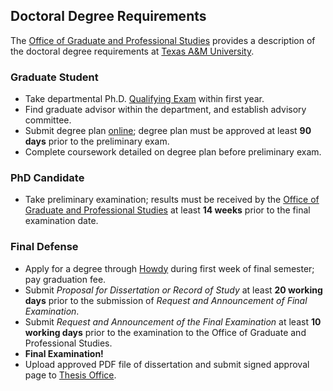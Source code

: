 Doctoral Degree Requirements
----------------------------

The [Office of Graduate and Professional Studies](http://ogs.tamu.edu/) provides a description of the doctoral degree requirements at [Texas A&M University](http://www.tamu.edu/).

### Graduate Student
* Take departmental Ph.D. [Qualifying Exam](http://engineering.tamu.edu/electrical/academics/advising/graduate/phd-qualifying-exams) within first year.
* Find graduate advisor within the department, and establish advisory committee.
* Submit degree plan [online](https://ogsdpss.tamu.edu/); degree plan must be approved at least __90 days__ prior to the preliminary exam.
* Complete coursework detailed on degree plan before preliminary exam.

### PhD Candidate
* Take preliminary examination; results must be received by the [Office of Graduate and Professional Studies](http://ogs.tamu.edu/) at least __14 weeks__ prior to the final examination date.

### Final Defense
* Apply for a degree through [Howdy](https://howdy.tamu.edu) during first week of final semester; pay graduation fee.
* Submit _Proposal for Dissertation or Record of Study_ at least __20 working days__ prior to the submission of _Request and Announcement of Final Examination_.
* Submit _Request and Announcement of the Final Examination_ at least __10 working days__ prior to the examination to the Office of Graduate and Professional Studies.
* __Final Examination!__
* Upload approved PDF file of dissertation and submit signed approval page to [Thesis Office](http://ogs.tamu.edu/current-students/thesis-dissertation/).


